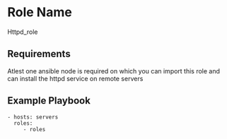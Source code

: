 Role Name
=========

Httpd_role

Requirements
------------

Atlest one ansible node is required on which you can import this role and can install the httpd service on remote servers



Example Playbook
----------------



    - hosts: servers
      roles:
         - roles

